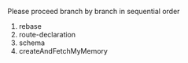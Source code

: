 Please proceed branch by branch in sequential order

1. rebase
2. route-declaration
3. schema
4. createAndFetchMyMemory